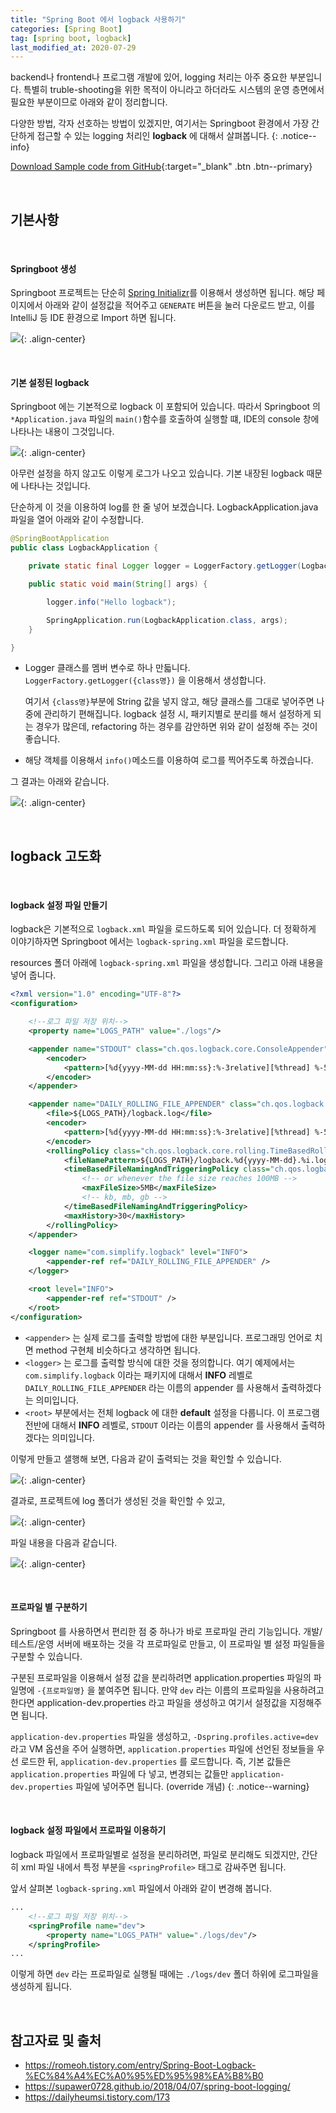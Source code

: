 ```yaml
---
title: "Spring Boot 에서 logback 사용하기"
categories: [Spring Boot]
tag: [spring boot, logback]
last_modified_at: 2020-07-29
---
```

backend나 frontend나 프로그램 개발에 있어, logging 처리는 아주 중요한 부분입니다. 특별히 truble-shooting을 위한 목적이 아니라고 하더라도 시스템의 운영 층면에서 필요한 부분이므로 아래와 같이 정리합니다.

다양한 방법, 각자 선호하는 방법이 있겠지만, 여기서는 Springboot 환경에서 가장 간단하게 접근할 수 있는 logging 처리인 **logback** 에 대해서 살펴봅니다. 
{: .notice--info}

[Download Sample code from GitHub](https://github.com/Simplify-Criss/SampleProjects/tree/master/logback){:target="_blank" .btn .btn--primary}

<br/>

## 기본사항

<br/>

#### Springboot 생성

Springboot 프로젝트는 단순히 [Spring Initializr]()를 이용해서 생성하면 됩니다. 해당 페이지에서 아래와 같이 설정값을 적어주고 `GENERATE` 버튼을 눌러 다운로드 받고, 이를 IntelliJ 등 IDE 환경으로 Import 하면 됩니다.

![](/assets/images/posts/dev/backend/2020-07-29-spring-logging/start.spring.io-2020.07.29-18_04_14.png){: .align-center}

<br/>

#### 기본 설정된 logback

Springboot 에는 기본적으로 logback 이 포함되어 있습니다. 따라서 Springboot 의 `*Application.java` 파일의 `main()`함수를 호출하여 실행할 떄, IDE의 console 창에 나타나는 내용이 그것입니다. 

![](/assets/images/posts/dev/backend/2020-07-29-spring-logging/screenCapture.png){: .align-center}

아무런 설정을 하지 않고도 이렇게 로그가 나오고 있습니다. 기본 내장된 logback 때문에 나타나는 것입니다. 

단순하게 이 것을 이용하여 log를 한 줄 넣어 보겠습니다. LogbackApplication.java 파일을 열어 아래와 같이 수정합니다. 

```java
@SpringBootApplication
public class LogbackApplication {

	private static final Logger logger = LoggerFactory.getLogger(LogbackApplication.class);

	public static void main(String[] args) {

		logger.info("Hello logback");

		SpringApplication.run(LogbackApplication.class, args);
	}

}
```

- Logger 클래스를 멤버 변수로 하나 만듧니다. `LoggerFactory.getLogger({class명})` 을 이용해서 생성합니다. 

    여기서 `{class명}`부분에 String 값을 넣지 않고, 해당 클래스를 그대로 넣어주면 나중에 관리하기 편해집니다. logback 설정 시, 패키지별로 분리를 해서 설정하게 되는 경우가 많은데, refactoring 하는 경우를 감안하면 위와 같이 설정해 주는 것이 좋습니다. 

- 해당 객체를 이용해서 `info()`메소드를 이용하여 로그를 찍어주도록 하겠습니다. 

그 결과는 아래와 같습니다. 

![](/assets/images/posts/dev/backend/2020-07-29-spring-logging/screenCapture2.png){: .align-center}

<br/>

## logback 고도화

<br/>

#### logback 설정 파일 만들기

logback은 기본적으로 `logback.xml` 파일을 로드하도록 되어 있습니다. 더 정확하게 이야기하자면 Springboot 에서는 `logback-spring.xml` 파일을 로드합니다. 

resources 폴더 아래에 `logback-spring.xml` 파일을 생성합니다. 그리고 아래 내용을 넣어 줍니다. 

```xml
<?xml version="1.0" encoding="UTF-8"?>
<configuration>

    <!--로그 파일 저장 위치-->
    <property name="LOGS_PATH" value="./logs"/>

    <appender name="STDOUT" class="ch.qos.logback.core.ConsoleAppender">
        <encoder>
            <pattern>[%d{yyyy-MM-dd HH:mm:ss}:%-3relative][%thread] %-5level %logger{35} - %msg%n</pattern>
        </encoder>
    </appender>

    <appender name="DAILY_ROLLING_FILE_APPENDER" class="ch.qos.logback.core.rolling.RollingFileAppender">
        <file>${LOGS_PATH}/logback.log</file>
        <encoder>
            <pattern>[%d{yyyy-MM-dd HH:mm:ss}:%-3relative][%thread] %-5level %logger{35} - %msg%n</pattern>
        </encoder>
        <rollingPolicy class="ch.qos.logback.core.rolling.TimeBasedRollingPolicy">
            <fileNamePattern>${LOGS_PATH}/logback.%d{yyyy-MM-dd}.%i.log.gz</fileNamePattern>
            <timeBasedFileNamingAndTriggeringPolicy class="ch.qos.logback.core.rolling.SizeAndTimeBasedFNATP">
                <!-- or whenever the file size reaches 100MB -->
                <maxFileSize>5MB</maxFileSize>
                <!-- kb, mb, gb -->
            </timeBasedFileNamingAndTriggeringPolicy>
            <maxHistory>30</maxHistory>
        </rollingPolicy>
    </appender>

    <logger name="com.simplify.logback" level="INFO">
        <appender-ref ref="DAILY_ROLLING_FILE_APPENDER" />
    </logger>

    <root level="INFO">
        <appender-ref ref="STDOUT" />
    </root>
</configuration>
```

- `<appender>` 는 실제 로그를 출력할 방법에 대한 부분입니다. 프로그래밍 언어로 치면 method 구현체 비슷하다고 생각하면 됩니다.
- `<logger>` 는 로그를 출력할 방식에 대한 것을 정의합니다. 여기 예제에서는 `com.simplify.logback` 이라는 패키지에 대해서 **INFO** 레벨로 `DAILY_ROLLING_FILE_APPENDER` 라는 이름의 appender 를 사용해서 출력하겠다는 의미입니다.
- `<root>` 부분에서는 전체 logback 에 대한 **default** 설정을 다룹니다. 이 프로그램 전반에 대해서 **INFO** 레벨로, `STDOUT` 이라는 이름의 appender 를 사용해서 출력하겠다는 의미입니다.

이렇게 만들고 샐행해 보면, 다음과 같이 출력되는 것을 확인할 수 있습니다. 

![](/assets/images/posts/dev/backend/2020-07-29-spring-logging/screenCapture3.png){: .align-center}

결과로, 프로젝트에 log 폴더가 생성된 것을 확인할 수 있고, 

![](/assets/images/posts/dev/backend/2020-07-29-spring-logging/screenCapture4.png){: .align-center}

파일 내용을 다음과 같습니다.

![](/assets/images/posts/dev/backend/2020-07-29-spring-logging/screenCapture5.png){: .align-center}

<br/>

#### 프로파일 별 구분하기

Springboot 를 사용하면서 편리한 점 중 하나가 바로 프로파일 관리 기능입니다. 개발/테스트/운영 서버에 배포하는 것을 각 프로파일로 만들고, 이 프로파일 별 설정 파일들을 구분할 수 있습니다. 

구분된 프로파일을 이용해서 설정 값을 분리하려면 application.properties 파일의 파일명에 `-{프로파일명}` 을 붙여주면 됩니다. 만약 `dev` 라는 이름의 프로파일을 사용하려고 한다면 application-dev.properties 라고 파일을 생성하고 여기서 설정값을 지정해주면 됩니다.

`application-dev.properties` 파일을 생성하고, `-Dspring.profiles.active=dev` 라고 VM 옵션을 주어 실행하면, `application.properties` 파일에 선언된 정보들을 우선 로드한 뒤, `application-dev.properties` 를 로드합니다. 즉, 기본 값들은 `application.properties` 파일에 다 넣고, 변경되는 값들만 `application-dev.properties` 파일에 넣어주면 됩니다. (override 개념)
{: .notice--warning}

<br/>

#### logback 설정 파일에서 프로파일 이용하기

logback 파일에서 프로파일별로 설정을 분리하려면, 파일로 분리해도 되겠지만, 간단히 xml 파일 내에서 특정 부분을 `<springProfile>` 태그로 감싸주면 됩니다. 

앞서 살펴본 `logback-spring.xml` 파일에서 아래와 같이 변경해 봅니다. 

```xml
...
    <!--로그 파일 저장 위치-->
    <springProfile name="dev">
        <property name="LOGS_PATH" value="./logs/dev"/>
    </springProfile>
...
```

이렇게 하면 `dev` 라는 프로파일로 실행될 때에는 `./logs/dev` 폴더 하위에 로그파일을 생성하게 됩니다.

<br/>

## 참고자료 및 출처

- <https://romeoh.tistory.com/entry/Spring-Boot-Logback-%EC%84%A4%EC%A0%95%ED%95%98%EA%B8%B0>
- <https://supawer0728.github.io/2018/04/07/spring-boot-logging/>
- <https://dailyheumsi.tistory.com/173>